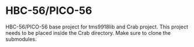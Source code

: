 # HBC-56/PICO-56
HBC-56/PICO-56 base project for tms9918lib and Crab project. This project needs to be placed inside the Crab directory. Make sure to clone the submodules.
